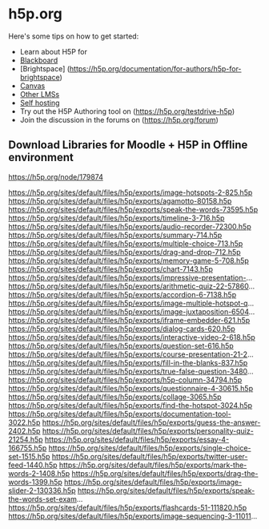 h5p.org
===

Here's some tips on how to get started:
   - Learn about H5P for
   - [Blackboard](https://h5p.org/documentation/for-authors/h5p-for-blackboard)
   - [Brightspace]
(https://h5p.org/documentation/for-authors/h5p-for-brightspace)
   - [Canvas](https://h5p.org/documentation/for-authors/h5p-for-canvas)
   - [Other LMSs](https://h5p.com)
   - [Self hosting](https://h5p.org/getting-started)
   - Try out the H5P Authoring tool on (https://h5p.org/testdrive-h5p)
   - Join the discussion in the forums on (https://h5p.org/forum)

## Download Libraries for Moodle + H5P in Offline environment

https://h5p.org/node/179874

https://h5p.org/sites/default/files/h5p/exports/image-hotspots-2-825.h5p
https://h5p.org/sites/default/files/h5p/exports/agamotto-80158.h5p
https://h5p.org/sites/default/files/h5p/exports/speak-the-words-73595.h5p
https://h5p.org/sites/default/files/h5p/exports/timeline-3-716.h5p
https://h5p.org/sites/default/files/h5p/exports/audio-recorder-72300.h5p
https://h5p.org/sites/default/files/h5p/exports/summary-714.h5p
https://h5p.org/sites/default/files/h5p/exports/multiple-choice-713.h5p
https://h5p.org/sites/default/files/h5p/exports/drag-and-drop-712.h5p
https://h5p.org/sites/default/files/h5p/exports/memory-game-5-708.h5p
https://h5p.org/sites/default/files/h5p/exports/chart-7143.h5p
https://h5p.org/sites/default/files/h5p/exports/impressive-presentation-...
https://h5p.org/sites/default/files/h5p/exports/arithmetic-quiz-22-57860...
https://h5p.org/sites/default/files/h5p/exports/accordion-6-7138.h5p
https://h5p.org/sites/default/files/h5p/exports/image-multiple-hotspot-q...
https://h5p.org/sites/default/files/h5p/exports/image-juxtaposition-6504...
https://h5p.org/sites/default/files/h5p/exports/iframe-embedder-621.h5p
https://h5p.org/sites/default/files/h5p/exports/dialog-cards-620.h5p
https://h5p.org/sites/default/files/h5p/exports/interactive-video-2-618.h5p
https://h5p.org/sites/default/files/h5p/exports/question-set-616.h5p
https://h5p.org/sites/default/files/h5p/exports/course-presentation-21-2...
https://h5p.org/sites/default/files/h5p/exports/fill-in-the-blanks-837.h5p
https://h5p.org/sites/default/files/h5p/exports/true-false-question-3480...
https://h5p.org/sites/default/files/h5p/exports/h5p-column-34794.h5p
https://h5p.org/sites/default/files/h5p/exports/questionnaire-4-30615.h5p
https://h5p.org/sites/default/files/h5p/exports/collage-3065.h5p
https://h5p.org/sites/default/files/h5p/exports/find-the-hotspot-3024.h5p
https://h5p.org/sites/default/files/h5p/exports/documentation-tool-3022.h5p
https://h5p.org/sites/default/files/h5p/exports/guess-the-answer-2402.h5p
https://h5p.org/sites/default/files/h5p/exports/personality-quiz-21254.h5p
https://h5p.org/sites/default/files/h5p/exports/essay-4-166755.h5p
https://h5p.org/sites/default/files/h5p/exports/single-choice-set-1515.h5p
https://h5p.org/sites/default/files/h5p/exports/twitter-user-feed-1440.h5p
https://h5p.org/sites/default/files/h5p/exports/mark-the-words-2-1408.h5p
https://h5p.org/sites/default/files/h5p/exports/drag-the-words-1399.h5p
https://h5p.org/sites/default/files/h5p/exports/image-slider-2-130336.h5p
https://h5p.org/sites/default/files/h5p/exports/speak-the-words-set-exam...
https://h5p.org/sites/default/files/h5p/exports/flashcards-51-111820.h5p
https://h5p.org/sites/default/files/h5p/exports/image-sequencing-3-11011...